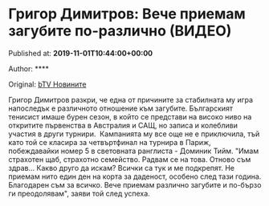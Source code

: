 
# Григор Димитров: Вече приемам загубите по-различно (ВИДЕО)

Published at: **2019-11-01T10:44:00+00:00**

Author: ****

Original: [bTV Новините](https://btvnovinite.bg/sport/grigor-dimitrov-veche-priemam-zagubite-po-razlichno-video.html)

Григор Димитров разкри, че една от причините за стабилната му игра напоследък е различното отношение към загубите. Българският тенисист имаше бурен сезон, в който се представи на високо ниво на откритите първенства в Австралия и САЩ, но записа и колебливи участия в други турнири. 
Кампанията му все още не е приключила, тъй като той се класира за четвъртфинал на турнира в Париж, побеждавайки номер 5 в световната ранглиста - Доминик Тийм.
"Имам страхотен щаб, страхотно семейство. Радвам се на това. Отново съм здрав… Какво друго да искам? Всички са тук и ме подкрепят. Не приемам нито един ден на корта за даденост, особено след тази година. Благодарен съм за всичко. Вече приемам различно загубите и по-бързо ги преодолявам", заяви той след успеха. 
